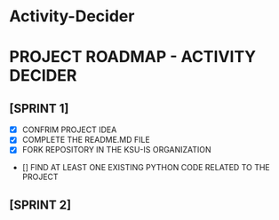 # Activity-Decider
# PROJECT ROADMAP - ACTIVITY DECIDER

## [SPRINT 1]
- [X] CONFRIM PROJECT IDEA
- [X] COMPLETE THE README.MD FILE
- [X] FORK REPOSITORY IN THE KSU-IS ORGANIZATION
- [] FIND AT LEAST ONE EXISTING PYTHON CODE RELATED TO THE PROJECT

## [SPRINT 2]

